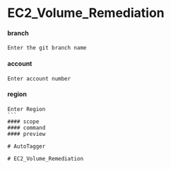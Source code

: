 # EC2_Volume_Remediation

#### branch
```branch
Enter the git branch name
```
#### account
```account
Enter account number
```
#### region
````region
Enter Region
```
#### scope
#### command
#### preview

# AutoTagger

# EC2_Volume_Remediation
